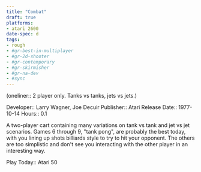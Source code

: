 ```yaml
---
title: "Combat"
draft: true
platforms:
- atari 2600
date-spec: d
tags:
- rough
- #gr-best-in-multiplayer 
- #gr-2d-shooter 
- #gr-contemporary 
- #gr-skirmisher 
- #gr-na-dev 
- #sync
---
```


(oneliner:: 2 player only. Tanks vs tanks, jets vs jets.)

Developer:: Larry Wagner, Joe Decuir
Publisher:: Atari
Release Date:: 1977-10-14
Hours:: 0.1

A two-player cart containing many variations on tank vs tank and jet vs jet scenarios. Games 6 through 9, "tank pong", are probably the best today, with you lining up shots billiards style to try to hit your opponent. The others are too simplistic and don't see you interacting with the other player in an interesting way.

Play Today:: Atari 50